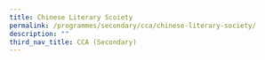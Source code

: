 ```yaml
---
title: Chinese Literary Scoiety
permalink: /programmes/secondary/cca/chinese-literary-society/
description: ""
third_nav_title: CCA (Secondary)
---
```

